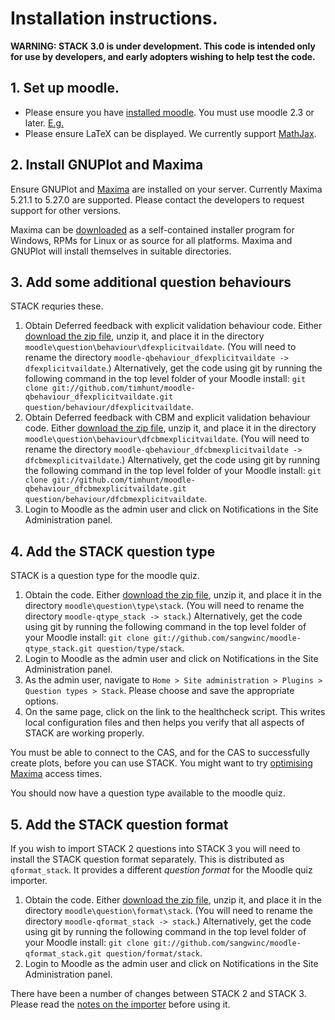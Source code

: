 # Installation instructions.

__WARNING: STACK 3.0 is under development.  This code is intended only for use by developers, and early adopters wishing to help test the code.__

## 1. Set up moodle.

* Please ensure you have [installed moodle](http://docs.moodle.org/23/en/Installing_Moodle).  You must use moodle 2.3 or later.  [E.g.](https://github.com/timhunt/moodle)
* Please ensure LaTeX can be displayed.  We currently support [MathJax](../Developer/Mathjax.md).

## 2. Install GNUPlot and Maxima

Ensure GNUPlot and [Maxima](http://maxima.sourceforge.net) are installed on your server.  Currently Maxima 5.21.1 to 5.27.0 are supported.  Please contact the developers to request support for other versions.

Maxima can be [downloaded](http://maxima.sourceforge.net/download.html) as a self-contained
installer program for Windows, RPMs for Linux or as source for all platforms.  Maxima and
GNUPlot will install themselves in suitable directories.

## 3. Add some additional question behaviours

STACK requries these.

1. Obtain Deferred feedback with explicit validation behaviour code. Either [download the zip file](https://github.com/timhunt/moodle-qbehaviour_dfexplicitvaildate/zipball/master), unzip it, and place it in the directory `moodle\question\behaviour\dfexplicitvaildate`. (You will need to rename the directory `moodle-qbehaviour_dfexplicitvaildate -> dfexplicitvaildate`.) Alternatively, get the code using git by running the following command in the top level folder of your Moodle install: `git clone git://github.com/timhunt/moodle-qbehaviour_dfexplicitvaildate.git question/behaviour/dfexplicitvaildate`.
2. Obtain Deferred feedback with CBM and explicit validation behaviour code. Either [download the zip file](https://github.com/timhunt/moodle-qbehaviour_dfcbmexplicitvaildate/zipball/master), unzip it, and place it in the directory `moodle\question\behaviour\dfcbmexplicitvaildate`. (You will need to rename the directory `moodle-qbehaviour_dfcbmexplicitvaildate -> dfcbmexplicitvaildate`.) Alternatively, get the code using git by running the following command in the top level folder of your Moodle install: `git clone git://github.com/timhunt/moodle-qbehaviour_dfcbmexplicitvaildate.git question/behaviour/dfcbmexplicitvaildate`.
3. Login to Moodle as the admin user and click on Notifications in the Site Administration panel.

## 4. Add the STACK question type

STACK is a question type for the moodle quiz.

1. Obtain the code. Either [download the zip file](https://github.com/sangwinc/moodle-qtype_stack/zipball/master), unzip it, and place it in the directory `moodle\question\type\stack`. (You will need to rename the directory `moodle-qtype_stack -> stack`.) Alternatively, get the code using git by running the following command in the top level folder of your Moodle install: `git clone git://github.com/sangwinc/moodle-qtype_stack.git question/type/stack`.
2. Login to Moodle as the admin user and click on Notifications in the Site Administration panel.
3. As the admin user, navigate to `Home > Site administration > Plugins > Question types > Stack`.  Please choose and save the appropriate options.
4. On the same page, click on the link to the healthcheck script.  This writes local configuration files and then helps you verify that all aspects of STACK are working properly.

You must be able to connect to the CAS, and for the CAS to successfully create plots, before you can use STACK. You might want to try [optimising Maxima](../CAS/Optimising_Maxima.md) access times.

You should now have a question type available to the moodle quiz.

## 5. Add the STACK question format

If you wish to import STACK 2 questions into STACK 3 you will need to install the STACK question format separately.  This is distributed as `qformat_stack`.  It provides a different _question format_ for the Moodle quiz importer.

1. Obtain the code. Either [download the zip file](https://github.com/sangwinc/moodle-qformat_stack/zipball/master), unzip it, and place it in the directory `moodle\question\format\stack`. (You will need to rename the directory `moodle-qformat_stack -> stack`.) Alternatively, get the code using git by running the following command in the top level folder of your Moodle install: `git clone git://github.com/sangwinc/moodle-qformat_stack.git question/format/stack`.
2. Login to Moodle as the admin user and click on Notifications in the Site Administration panel.

There have been a number of changes between STACK 2 and STACK 3.  Please read the [notes on the importer](../Authoring/ImportExport.md) before using it.
